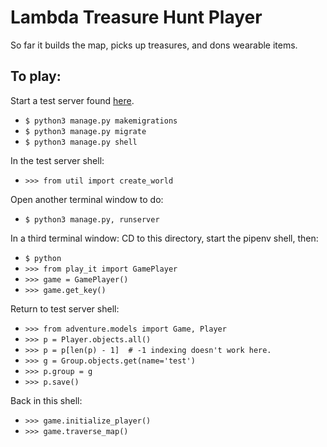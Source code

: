 # Lambda Treasure Hunt Player

So far it builds the map, picks up treasures, and dons wearable items.

## To play:
Start a test server found [here](https://github.com/LambdaSchool/Lambda-Treasure-Hunt--Test).
- `$ python3 manage.py makemigrations`
- `$ python3 manage.py migrate`
- `$ python3 manage.py shell`

In the test server shell:
- `>>> from util import create_world`

Open another terminal window to do:
- `$ python3 manage.py, runserver`

In a third terminal window:
CD to this directory, start the pipenv shell, then:
- `$ python`
- `>>> from play_it import GamePlayer`
- `>>> game = GamePlayer()`
- `>>> game.get_key()`

Return to test server shell:
- `>>> from adventure.models import Game, Player`
- `>>> p = Player.objects.all()`
- `>>> p = p[len(p) - 1]  # -1 indexing doesn't work here.`
- `>>> g = Group.objects.get(name='test')`
- `>>> p.group = g`
- `>>> p.save()`

Back in this shell:
- `>>> game.initialize_player()`
- `>>> game.traverse_map()`
